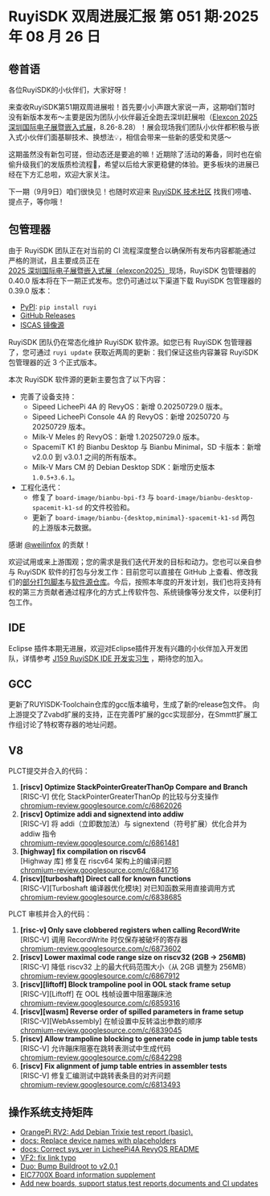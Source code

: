 # RuyiSDK 双周进展汇报  第 051 期·2025 年 08 月 26 日

## 卷首语
各位RuyiSDK的小伙伴们，大家好呀！

来查收RuyiSDK第51期双周进展啦！首先要小小声跟大家说一声，这期咱们暂时没有新版本发布～主要是因为团队小伙伴最近全跑去深圳赶展啦（[Elexcon 2025 深圳国际电子展暨嵌入式展](https://www.elexcon.com/)，8.26-8.28）！展会现场我们团队小伙伴都积极与嵌入式小伙伴们面基聊技术、换想法💡，相信会带来一些新的感受和灵感～

这期虽然没有新包可搓，但动态还是要追的嘛！近期除了活动的筹备，同时也在偷偷升级我们的发版质检流程🧪，希望以后给大家更稳健的体验。更多板块的进展已经在下方汇总啦，欢迎大家关注。

下一期（9月9日）咱们很快见！也随时欢迎来 [RuyiSDK 技术社区](https://ruyisdk.cn/) 找我们唠嗑、提点子，等你哦！

## 包管理器

由于 RuyiSDK 团队正在对当前的 CI 流程深度整合以确保所有发布内容都能通过严格的测试，且主要成员正在
[2025 深圳国际电子展暨嵌入式展（elexcon2025）][elexcon]现场，RuyiSDK 包管理器的 0.40.0
版本将在下一期正式发布。您仍可通过以下渠道下载 RuyiSDK 包管理器的 0.39.0 版本：

* [PyPI][ruyi-0.39.0-pypi]: `pip install ruyi`
* [GitHub Releases][ruyi-0.39.0-gh]
* [ISCAS 镜像源][ruyi-0.39.0-iscas]

[elexcon]: https://www.elexcon.com/
[ruyi-0.39.0-gh]: https://github.com/ruyisdk/ruyi/releases/tag/0.39.0
[ruyi-0.39.0-pypi]: https://pypi.org/project/ruyi/0.39.0/
[ruyi-0.39.0-iscas]: https://mirror.iscas.ac.cn/ruyisdk/ruyi/tags/0.39.0/

RuyiSDK 团队仍在常态化维护 RuyiSDK 软件源。如您已有 RuyiSDK 包管理器了，您可通过 `ruyi update` 获取近两周的更新：我们保证这些内容兼容 RuyiSDK 包管理器的近 3 个正式版本。

本次 RuyiSDK 软件源的更新主要包含了以下内容：

* 完善了设备支持：
    * Sipeed LicheePi 4A 的 RevyOS：新增 0.20250729.0 版本。
    * Sipeed LicheePi Console 4A 的 RevyOS：新增 20250720 与 20250729 版本。
    * Milk-V Meles 的 RevyOS：新增 1.20250729.0 版本。
    * SpacemiT K1 的 Bianbu Desktop 与 Bianbu Minimal，SD 卡版本：新增 v2.0.0 到 v3.0.1 之间的所有版本。
    * Milk-V Mars CM 的 Debian Desktop SDK：新增历史版本 `1.0.5+3.6.1`。
* 工程化迭代：
    * 修复了 `board-image/bianbu-bpi-f3` 与 `board-image/bianbu-desktop-spacemit-k1-sd` 的文件校验和。
    * 更新了 `board-image/bianbu-{desktop,minimal}-spacemit-k1-sd` 两包的上游版本元数据。

感谢 [@weilinfox] 的贡献！

[@weilinfox]: https://github.com/weilinfox

欢迎试用或来上游围观；您的需求是我们迭代开发的目标和动力。您也可以亲自参与
RuyiSDK 软件的打包与分发工作：目前您可以直接在 GitHub 上查看、修改我们的[部分打包脚本](https://github.com/ruyisdk/ruyici)与[软件源仓库](https://github.com/ruyisdk/packages-index)。今后，按照本年度的开发计划，我们也将支持有权的第三方贡献者通过程序化的方式上传软件包、系统镜像等分发文件，以便利打包工作。

## IDE
Eclipse 插件本期无进展，欢迎对Eclipse插件开发有兴趣的小伙伴加入开发团队，详情参考 [J159 RuyiSDK IDE 开发实习生](https://github.com/lazyparser/weloveinterns/blob/master/open-internships.md) ，期待您的加入。

## GCC
更新了RUYISDK-Toolchain仓库的gcc版本编号，生成了新的release包文件。
向上游提交了Zvabd扩展的支持，正在完善P扩展的gcc实现部分，在Smmtt扩展工作组讨论了特权寄存器的地址问题。


## V8
PLCT提交并合入的代码：

1. **[riscv] Optimize StackPointerGreaterThanOp Compare and Branch**  
   [RISC-V] 优化 StackPointerGreaterThanOp 的比较与分支操作  
   [chromium-review.googlesource.com/c/6862026](https://chromium-review.googlesource.com/c/6862026)
2. **[riscv] Optimize addi and signextend into addiw**  
   [RISC-V] 将 addi（立即数加法）与 signextend（符号扩展）优化合并为 addiw 指令  
   [chromium-review.googlesource.com/c/6861481](https://chromium-review.googlesource.com/c/6861481)
3. **[highway] fix compilation on riscv64**  
   [Highway 库] 修复在 riscv64 架构上的编译问题  
   [chromium-review.googlesource.com/c/6841716](https://chromium-review.googlesource.com/c/6841716)
4. **[riscv][turboshaft] Direct call for known functions**  
   [RISC-V][Turboshaft 编译器优化模块] 对已知函数采用直接调用方式  
   [chromium-review.googlesource.com/c/6838685](https://chromium-review.googlesource.com/c/6838685)

PLCT 审核并合入的代码：

1. **[risc-v] Only save clobbered registers when calling RecordWrite**  
   [RISC-V] 调用 RecordWrite 时仅保存被破坏的寄存器  
   [chromium-review.googlesource.com/c/6873602](https://chromium-review.googlesource.com/c/6873602)
2. **[riscv] Lower maximal code range size on riscv32 (2GB -> 256MB)**  
   [RISC-V] 降低 riscv32 上的最大代码范围大小（从 2GB 调整为 256MB）  
   [chromium-review.googlesource.com/c/6867912](https://chromium-review.googlesource.com/c/6867912)
3. **[riscv][liftoff] Block trampoline pool in OOL stack frame setup**  
   [RISC-V][Liftoff] 在 OOL 栈帧设置中阻塞蹦床池  
   [chromium-review.googlesource.com/c/6859316](https://chromium-review.googlesource.com/c/6859316)
4. **[riscv][wasm] Reverse order of spilled parameters in frame setup**  
   [RISC-V][WebAssembly] 在帧设置中反转溢出参数的顺序  
   [chromium-review.googlesource.com/c/6839045](https://chromium-review.googlesource.com/c/6839045)
5. **[riscv] Allow trampoline blocking to generate code in jump table tests**  
   [RISC-V] 允许蹦床阻塞在跳转表测试中生成代码  
   [chromium-review.googlesource.com/c/6842298](https://chromium-review.googlesource.com/c/6842298)
6. **[riscv] Fix alignment of jump table entries in assembler tests**  
    [RISC-V] 修复汇编测试中跳转表条目的对齐问题  
    [chromium-review.googlesource.com/c/6813493](https://chromium-review.googlesource.com/c/6813493)

## 操作系统支持矩阵

- [OrangePi RV2: Add Debian Trixie test report (basic).](https://github.com/ruyisdk/support-matrix/pull/357)
- [docs: Replace device names with placeholders](https://github.com/ruyisdk/support-matrix/pull/359)
- [docs: Correct sys_ver in LicheePi4A RevyOS README](https://github.com/ruyisdk/support-matrix/pull/360)
- [VF2: fix link typo](https://github.com/ruyisdk/support-matrix/pull/361)
- [Duo: Bump Buildroot to v2.0.1](https://github.com/ruyisdk/support-matrix/pull/363)
- [EIC7700X Board information supplement](https://github.com/ruyisdk/support-matrix/pull/364)
- [Add new boards, support status,test reports,documents and CI updates ](https://github.com/ruyisdk/support-matrix/pull/350)
